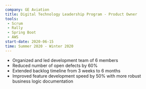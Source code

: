 ```yaml
---
company: GE Aviation
title: Digital Technology Leadership Program - Product Owner
tools:
 - Scrum
 - Rally
 - Spring Boot
 - AWS
start-date: 2020-06-15
time: Summer 2020 - Winter 2020
---
```


- Organized and led development team of 6 members
- Reduced number of open defects by 60%
- Extended backlog timeline from 3 weeks to 6 months
- Improved feature development speed by 50% with more robust business logic documentation
